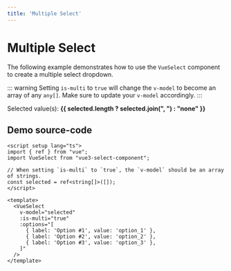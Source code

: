 ```yaml
---
title: 'Multiple Select'
---
```


# Multiple Select

The following example demonstrates how to use the `VueSelect` component to create a multiple select dropdown.

::: warning
Setting `is-multi` to `true` will change the `v-model` to become an array of any `any[]`. Make sure to update your `v-model` accordingly.
:::

<script setup>
import { ref } from "vue";

import VueSelect from "../../src";

const selected = ref([]);
</script>

<ClientOnly>
  <VueSelect
    v-model="selected"
    :is-multi="true"
    :options="[
      { label: 'Option #1', value: 'option_1' },
      { label: 'Option #2', value: 'option_2' },
      { label: 'Option #3', value: 'option_3' },
    ]"
  />
</ClientOnly>

Selected value(s): **{{ selected.length ? selected.join(", ") : "none" }}**

## Demo source-code

```vue
<script setup lang="ts">
import { ref } from "vue";
import VueSelect from "vue3-select-component";

// When setting `is-multi` to `true`, the `v-model` should be an array of strings.
const selected = ref<string[]>([]);
</script>

<template>
  <VueSelect
    v-model="selected"
    :is-multi="true"
    :options="[
      { label: 'Option #1', value: 'option_1' },
      { label: 'Option #2', value: 'option_2' },
      { label: 'Option #3', value: 'option_3' },
    ]"
  />
</template>
```
